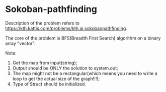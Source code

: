 # Sokoban-pathfinding

Description of the problem refers to https://kth.kattis.com/problems/kth.ai.sokobanpathfinding.

The core of the problem is BFS(Breadth First Search) algorithm on a binary array "vector<string>".

Note: 
1. Get the map from input(string);
2. Output should be ONLY the solution to system.out;
3. The map might not be a rectangular(which means you need to write a loop to get the actual size of the graph!!!);
4. Type of Struct should be initialized.
